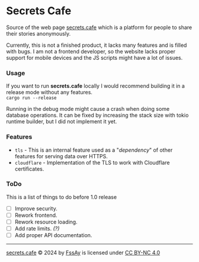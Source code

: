 # Secrets Cafe
Source of the web page [secrets.cafe](https://secrets.cafe/) which is a platform for people to share their stories anonymously.

Currently, this is not a finished product, it lacks many features and is filled with bugs. 
I am not a frontend developer, so the website lacks proper support for mobile devices and the JS scripts might have a lot of issues.

### Usage
If you want to run **secrets.cafe** locally I would recommend building it in a release mode without any features. <br>
`cargo run --release`

Running in the debug mode might cause a crash when doing some database operations.
It can be fixed by increasing the stack size with tokio runtime builder, but I did not implement it yet.

### Features
- `tls` - This is an internal feature used as a "_dependency_" of other features for serving data over HTTPS.
- `cloudflare` - Implementation of the TLS to work with Cloudflare certificates.

### ToDo
This is a list of things to do before 1.0 release
- [ ] Improve security.
- [ ] Rework frontend.
- [ ] Rework resource loading.
- [ ] Add rate limits. _(?)_
- [ ] Add proper API documentation.

---
[secrets.cafe](https://secrets.cafe) © 2024 by [FssAy](https://github.com/FssAy) is licensed under [CC BY-NC 4.0](https://creativecommons.org/licenses/by-nc/4.0/?ref=chooser-v1)
